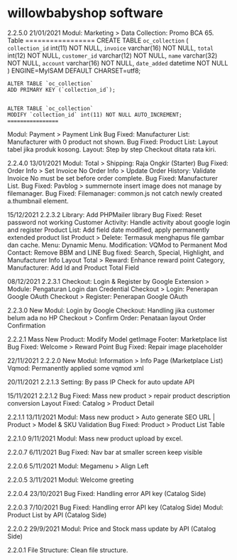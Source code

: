 # willowbabyshop software

2.2.5.0 21/01/2021
Modul: Marketing > Data Collection: Promo BCA 65.
	Table =================
	CREATE TABLE `oc_collection` (
	`collection_id` int(11) NOT NULL,
	`invoice` varchar(16) NOT NULL,
	`total` int(12) NOT NULL,
	`customer_id` varchar(12) NOT NULL,
	`name` varchar(32) NOT NULL,
	`account` varchar(16) NOT NULL,
	`date_added` datetime NOT NULL
	) ENGINE=MyISAM DEFAULT CHARSET=utf8;


	ALTER TABLE `oc_collection`
	ADD PRIMARY KEY (`collection_id`);


	ALTER TABLE `oc_collection`
	MODIFY `collection_id` int(11) NOT NULL AUTO_INCREMENT;
	================

Modul: Payment > Payment Link
Bug Fixed: Manufacturer List: Manufacturer with 0 product not shown.
Bug Fixed: Product List: Layout tabel jika produk kosong.
Layout: Step by step Checkout ditata rata kiri.

2.2.4.0	13/01/2021
Modul: Total > Shipping: Raja Ongkir (Starter)
Bug Fixed: Order Info > Set Invoice No
Order Info > Update Order History: Validate Invoice No must be set before order complete.
Bug Fixed: Manufacturer List.
Bug Fixed: Pavblog > summernote insert image does not manage by filemanager.
Bug Fixed: Filemanager: common.js not catch newly created a.thumbnail element.

15/12/2021
2.2.3.2
Library: Add PHPMailer library
Bug Fixed: Reset password not working
Customer Activity: Handle activity about google login and register
Product List: Add field date modified, apply permanently extended product list
Product > Delete: Termasuk menghapus file gambar dan cache.
Menu: Dynamic Menu.
Modification: VQMod to Permanent Mod
Contact: Remove BBM and LINE
Bug fixed: Search, Special, Highlight, and Manufacturer Info Layout
Total > Reward: Enhance reward point
Category, Manufacturer: Add Id and Product Total Field

08/12/2021
2.2.3.1
Checkout: Login & Register by Google
Extension > Module: Pengaturan Login dan Credential
Checkout > Login: Penerapan Google OAuth
Checkout > Register: Penerapan Google OAuth

2.2.3.0
New Modul: Login by Google
Checkout: Handling jika customer belum ada no HP
Checkout > Confirm Order: Penataan layout Order Confirmation

2.2.2.1
Mass New Product: Modify Model getImage
Footer:	Marketplace list
Bug Fixed: Welcome > Reward Point
Bug Fixed: Repair image placeholder

22/11/2021
2.2.2.0
New Modul: Information > Info Page (Marketplace List)
Vqmod: Permanently applied some vqmod xml

20/11/2021
2.2.1.3
Setting: By pass IP Check for auto update API

15/11/2021
2.2.1.2
Bug Fixed: Mass new product > repair product description conversion
Layout Fixed: Catalog > Product Detail

2.2.1.1	13/11/2021
Modul: Mass new product > Auto generate SEO URL | Product > Model & SKU Validation
Bug Fixed: Product > Product List Table

2.2.1.0	9/11/2021
Modul: Mass new product upload by excel.

2.2.0.7	6/11/2021
Bug Fixed: Nav bar at smaller screen keep visible

2.2.0.6	5/11/2021
Modul: Megamenu > Align Left

2.2.0.5	3/11/2021
Modul: Welcome greeting

2.2.0.4	23/10/2021
Bug Fixed: Handling error API key (Catalog Side)

2.2.0.3	7/10/2021
Bug Fixed: Handling error API key (Catalog Side)
Modul: Product List by API (Catalog Side)

2.2.0.2	29/9/2021
Modul: Price and Stock mass update by API (Catalog Side)

2.2.0.1
File Structure: Clean file structure.